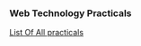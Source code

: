 ### Web Technology Practicals
[List Of All practicals](https://ravics1721.github.io/wt-file/main.html)
